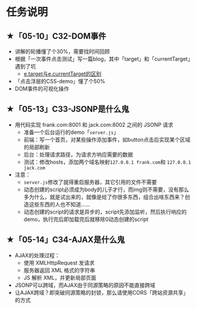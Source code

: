 # 任务说明

## ★「05-10」C32-DOM事件

- 讲解的轮播懂了个30%，需要找时间回顾
- 根据「一次事件点击测试」写一篇blog，其中「target」和「currentTarget」遇到了坑
  - [e.target与e.currentTarget的区别](https://www.jianshu.com/p/1dd668ccc97a)
- 「点击浮层的CSS-demo」懂了个50%
- DOM事件的可视化操作

## ★「05-13」C33-JSONP是什么鬼

- 用代码实现 frank.com:8001 和 jack.com:8002 之间的 JSONP 请求
  - 准备一个后台运行的demo「`server.js`」
  - 前端：写一个首页，对某些操作添加事件，如button点击后实现某个区域的局部刷新
  - 后台：处理请求路径，为请求方响应需要的数据
  - 测试：修改hosts，添加两个域名映射`127.0.0.1 frank.com`和 `127.0.0.1 jack.com`
- 注意：
  - `server.js`修改了就得重启服务器，其它引用的文件不需要
  - 动态创建的script必须成为body的儿子才行，而img则不需要，没有那么多为什么，就是试出来的，就像是给了你很多东西，组合出啥东西来？创造这些东西的人也不知道……
  - 动态创建的script的请求是异步的，script先添加监听，然后执行响应的demo，执行完后即加载完后就移除0动态创建的script

## ★「05-14」C34-AJAX是什么鬼

- AJAX的处理过程：
  - 使用 XMLHttpRequest 发请求
  - 服务器返回 XML 格式的字符串
  - JS 解析 XML，并更新局部页面
- JSONP可以跨域，而AJAX由于同源策略的原因不能直接跨域
- 让AJAX跨域？即突破同源策略的封锁，那么请使用CORS「跨站资源共享」的方式

